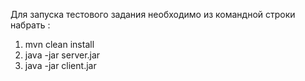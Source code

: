 Для запуска тестового задания необходимо из командной строки набрать :
1. mvn clean install
2. java -jar server.jar
3. java -jar client.jar
